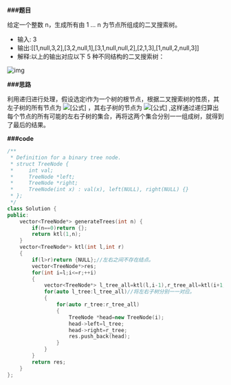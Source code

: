 **###题目**

给定一个整数 n，生成所有由 1 ... n 为节点所组成的二叉搜索树。

- 输入: 3
- 输出:[[1,null,3,2],[3,2,null,1],[3,1,null,null,2],[2,1,3],[1,null,2,null,3]]
- 解释:以上的输出对应以下 5 种不同结构的二叉搜索树：

![img](https://pic4.zhimg.com/80/v2-a5ffb15d8d8a40eb4916f3e4c5d03f7f_720w.jpg)

**###思路**

利用递归进行处理，假设选定i作为一个树的根节点，根据二叉搜索树的性质，其左子树的所有节点为 ![[公式]](https://www.zhihu.com/equation?tex=1%5Csim%28i-1%29) ，其右子树的节点为 ![[公式]](https://www.zhihu.com/equation?tex=%28i%2B1%29%5Csim+n) ,这样通过递归算出每个节点的所有可能的左右子树的集合，再将这两个集合分别一一组成树，就得到了最后的结果。

**###code**

```cpp
/**
 * Definition for a binary tree node.
 * struct TreeNode {
 *     int val;
 *     TreeNode *left;
 *     TreeNode *right;
 *     TreeNode(int x) : val(x), left(NULL), right(NULL) {}
 * };
 */
class Solution {
public:
    vector<TreeNode*> generateTrees(int n) {
        if(n==0)return {};
        return ktl(1,n);
    }
    vector<TreeNode*> ktl(int l,int r)
    {
        if(l>r)return {NULL};//左右之间不存在结点。
        vector<TreeNode*>res;
        for(int i=l;i<=r;++i)
        {
            vector<TreeNode*> l_tree_all=ktl(l,i-1),r_tree_all=ktl(i+1,r);//左右可能的子树集合
            for(auto l_tree:l_tree_all)//将左右子树分别一一对应。
            {
                for(auto r_tree:r_tree_all)
                {
                    TreeNode *head=new TreeNode(i);
                    head->left=l_tree;
                    head->right=r_tree;
                    res.push_back(head);
                }
            }
        }
        return res;
    }
};
```